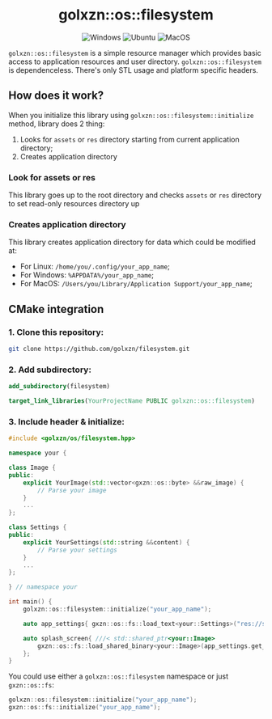 <h1 align="center">golxzn::os::filesystem</h1>
<div align="center">

![Windows](https://github.com/golxzn/filesystem/actions/workflows/ci-static-lib-windows.yml/badge.svg)
![Ubuntu](https://github.com/golxzn/filesystem/actions/workflows/ci-static-lib-ubuntu.yml/badge.svg)
![MacOS](https://github.com/golxzn/filesystem/actions/workflows/ci-static-lib-macos.yml/badge.svg)

</div>

`golxzn::os::filesystem` is a simple resource manager which provides basic access to application resources
and user directory.
`golxzn::os::filesystem` is dependenceless. There's only STL usage and platform specific headers.

## How does it work?

When you initialize this library using `golxzn::os::filesystem::initialize` method, library does 2 thing:

 1. Looks for `assets` or `res` directory starting from current application directory;
 2. Creates application directory

### Look for assets or res

This library goes up to the root directory and checks `assets` or `res` directory to set read-only
resources directory up

### Creates application directory

This library creates application directory for data which could be modified at:

* For Linux: `/home/you/.config/your_app_name`;
* For Windows: `%APPDATA%/your_app_name`;
* For MacOS: `/Users/you/Library/Application Support/your_app_name`;

## CMake integration

### 1. Clone this repository:

```bash
git clone https://github.com/golxzn/filesystem.git
```

### 2. Add subdirectory:

```cmake
add_subdirectory(filesystem)

target_link_libraries(YourProjectName PUBLIC golxzn::os::filesystem)
```

### 3. Include header & initialize:

```cpp
#include <golxzn/os/filesystem.hpp>

namespace your {

class Image {
public:
    explicit YourImage(std::vector<gxzn::os::byte> &&raw_image) {
        // Parse your image
    }
    ...
};

class Settings {
public:
    explicit YourSettings(std::string &&content) {
        // Parse your settings
    }
    ...
};

} // namespace your

int main() {
    golxzn::os::filesystem::initialize("your_app_name");

    auto app_settings{ gxzn::os::fs::load_text<your::Settings>("res://settings/application.ini") };

    auto splash_screen{ ///< std::shared_ptr<your::Image>
        gxzn::os::fs::load_shared_binary<your::Image>(app_settings.get_splash_screen_path())
    };
}

```

You could use either a `golxzn::os::filesystem` namespace or just `gxzn::os::fs`:

```cpp
golxzn::os::filesystem::initialize("your_app_name");
gxzn::os::fs::initialize("your_app_name");
```

